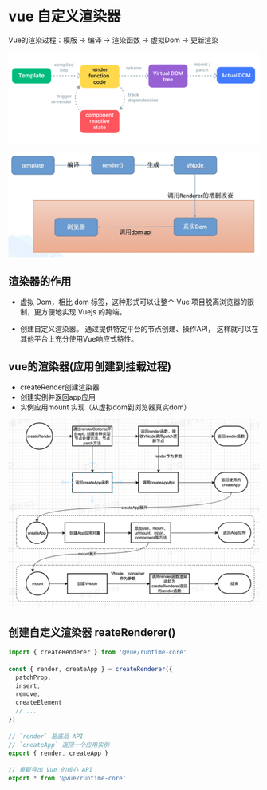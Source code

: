 # vue 自定义渲染器
Vue的渲染过程：模版 -> 编译 -> 渲染函数 -> 虚拟Dom  -> 更新渲染

![vue渲染过程](./assets/render.png)

![从template到dom](./assets/1672119307851.jpg)

## 渲染器的作用
- 虚拟 Dom，相比 dom 标签，这种形式可以让整个 Vue 项目脱离浏览器的限制，更方便地实现 Vuejs 的跨端。

- 创建自定义渲染器。 通过提供特定平台的节点创建、操作API， 这样就可以在其他平台上充分使用Vue响应式特性。

## vue的渲染器(应用创建到挂载过程)
- createRender创建渲染器
- 创建实例并返回app应用
- 实例应用mount 实现（从虚拟dom到浏览器真实dom）

![createRender创建渲染器过程](./assets/createRenderer%E8%BF%87%E7%A8%8B.png)

## 创建自定义渲染器 reateRenderer()

```ts
import { createRenderer } from '@vue/runtime-core'

const { render, createApp } = createRenderer({
  patchProp,
  insert,
  remove,
  createElement
  // ...
})

// `render` 是底层 API
// `createApp` 返回一个应用实例
export { render, createApp }

// 重新导出 Vue 的核心 API
export * from '@vue/runtime-core'
```
